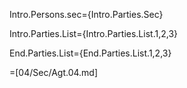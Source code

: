 Intro.Persons.sec={Intro.Parties.Sec}

Intro.Parties.List={Intro.Parties.List.1,2,3}

End.Parties.List={End.Parties.List.1,2,3}
 
=[04/Sec/Agt.04.md]  
